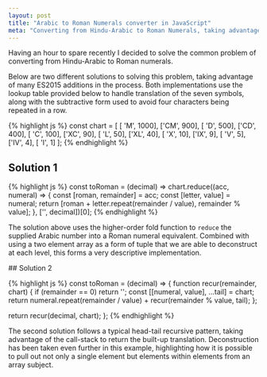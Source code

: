 ```yaml
---
layout: post
title: "Arabic to Roman Numerals converter in JavaScript"
meta: "Converting from Hindu-Arabic to Roman Numerals, taking advantage of ES2015 features"
---
```


Having an hour to spare recently I decided to solve the common problem of converting from Hindu-Arabic to Roman numerals.
<!--more-->
Below are two different solutions to solving this problem, taking advantage of many ES2015 additions in the process.
Both implementations use the lookup table provided below to handle translation of the seven symbols, along with the subtractive form used to avoid four characters being repeated in a row.

{% highlight js %}
const chart = [
  [ 'M', 1000],
  ['CM',  900],
  [ 'D',  500],
  ['CD',  400],
  [ 'C',  100],
  ['XC',   90],
  [ 'L',   50],
  ['XL',   40],
  [ 'X',   10],
  ['IX',    9],
  [ 'V',    5],
  ['IV',    4],
  [ 'I',    1]
];
{% endhighlight %}

## Solution 1

{% highlight js %}
const toRoman = (decimal) =>
  chart.reduce((acc, numeral) => {
    const [roman, remainder] = acc;
    const [letter, value] = numeral;
    return [roman + letter.repeat(remainder / value),
            remainder % value];
  }, ['', decimal])[0];
{% endhighlight %}

The solution above uses the higher-order fold function to `reduce` the supplied Arabic number into a Roman numeral equivalent.
Combined with using a two element array as a form of tuple that we are able to deconstruct at each level, this forms a very descriptive implementation.

## Solution 2

{% highlight js %}
const toRoman = (decimal) => {
  function recur(remainder, chart) {
    if (remainder == 0) return '';
    const [[numeral, value], ...tail] = chart;
    return numeral.repeat(remainder / value) +
           recur(remainder % value, tail);
  };
  
  return recur(decimal, chart);
};
{% endhighlight %}

The second solution follows a typical head-tail recursive pattern, taking advantage of the call-stack to return the built-up translation.
Deconstruction has been taken even further in this example, highlighting how it is possible to pull out not only a single element but elements within elements from an array subject.